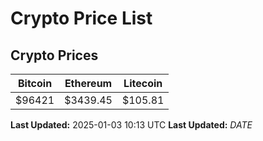 # Crypto Price List

## Crypto Prices
| Bitcoin | Ethereum | Litecoin |
| ------- | -------- | -------- |
| $96421 | $3439.45 | $105.81 |
**Last Updated:** 2025-01-03 10:13 UTC
**Last Updated:** $DATE$
